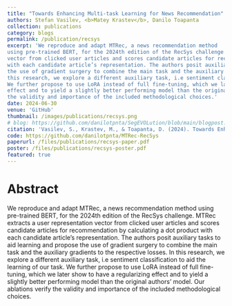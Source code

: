 ```yaml
---
title: "Towards Enhancing Multi-task Learning for News Recommendation"
authors: Stefan Vasilev, <b>Matey Krastev</b>, Danilo Toapanta
collection: publications
category: blogs
permalink: /publication/recsys
excerpt: 'We reproduce and adapt MTRec, a news recommendation method
using pre-trained BERT, for the 2024th edition of the RecSys challenge. MTRec extracts a user representation
vector from clicked user articles and scores candidate articles for recommendation by calculating a dot product
with each candidate article’s representation. The authors posit auxiliary tasks to aid learning and propose
the use of gradient surgery to combine the main task and the auxiliary gradients to the respective losses. In
this research, we explore a different auxiliary task, i.e sentiment classification to aid the learning of our task.
We further propose to use LoRA instead of full fine-tuning, which we later show to have a regularizing
effect and to yield a slightly better performing model than the original authors’ model. Our ablations verify
the validity and importance of the included methodological choices.'
date: 2024-06-30
venue: 'GitHub'
thumbnail: /images/publications/recsys.png
# blog: https://github.com/danilotpnta/SegEVOLution/blob/main/blogpost.md
citation: 'Vasilev, S., Krastev, M., & Toapanta, D. (2024). Towards Enhancing Multi-task Learning for News Recommendation.'
code: https://github.com/danilotpnta/MTRec-RecSys
paperurl: /files/publications/recsys-paper.pdf
poster: /files/publications/recsys-poster.pdf
featured: true
---
```


# Abstract

We reproduce and adapt MTRec, a news recommendation method using pre-trained BERT, for the 2024th edition of the RecSys challenge. MTRec extracts a user representation
vector from clicked user articles and scores candidate articles for recommendation by calculating a dot product
with each candidate article’s representation. The authors posit auxiliary tasks to aid learning and propose
the use of gradient surgery to combine the main task and the auxiliary gradients to the respective losses. In
this research, we explore a different auxiliary task, i.e sentiment classification to aid the learning of our task.
We further propose to use LoRA instead of full fine-tuning, which we later show to have a regularizing
effect and to yield a slightly better performing model than the original authors’ model. Our ablations verify
the validity and importance of the included methodological choices.
